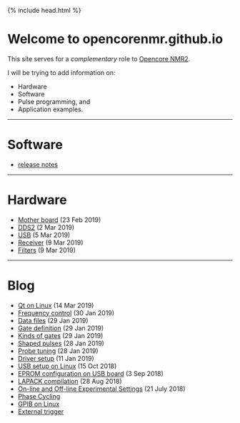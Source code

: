 {% include head.html %}

# Welcome to opencorenmr.github.io

This site serves for a _complementary_ role to [Opencore NMR2](http://kuchem.kyoto-u.ac.jp/bun/indiv/takezo/opencorenmr2/index.html).

I will be trying to add information on:
 - Hardware
 - Software
 - Pulse programming, and
 - Application examples.

- - -

# Software
- [release notes](release/release.md)

- - -

# Hardware

- [Mother board](hardware/motherBoard/motherBoard.md) (23 Feb 2019)  
- [DDS2](hardware/DDS2/DDS2.md) (2 Mar 2019)  
- [USB](hardware/USB/USB.md) (5 Mar 2019)  
- [Receiver](hardware/receiver/receiver.md) (9 Mar 2019)  
- [Filters](hardware/makingFilters/makingFilters.md) (9 Mar 2019)  



- - -

# Blog
- [Qt on Linux](blog/qt-on-linux.md) (14 Mar 2019)   
- [Frequency control](blog/dds2/dds2.md) (30 Jan 2019)  
- [Data files](blog/dataFiles/dataFiles.md) (29 Jan 2019)  
- [Gate definition](blog/gateDefinition/gateDefinition.md) (29 Jan 2019)  
- [Kinds of gates](blog/kindsOfGates/kindsOfGates.md) (29 Jan 2019)  
- [Shaped pulses](blog/shapedPulse/shapedPulse.md) (28 Jan 2019)  
- [Probe tuning](blog/probeTune/probeTune.md) (28 Jan 2019)  
- [Driver setup](blog/driverSetup/driverSetup.md) (11 Jan 2019)  
- [USB setup on Linux](blog/USBSetupOnLinux.md) (15 Oct 2018)  
- [EPROM configuration on USB board](blog/usb_eprom/mprog.md) (3 Sep 2018)  
- [LAPACK compilation](blog/lapack.md) (28 Aug 2018)  
- [On-line and Off-line Experimental Settings](blog/onLineAndOffLineExpSettings/onLineAndOffLineExpSettings.md) (21 July 2018)  
- [Phase Cycling](blog/phaseCycle.md)  
- [GPIB on Linux](blog/gpibOnLinux.md)  
- [External trigger](blog/externalTrigger/extTrig.md)  
